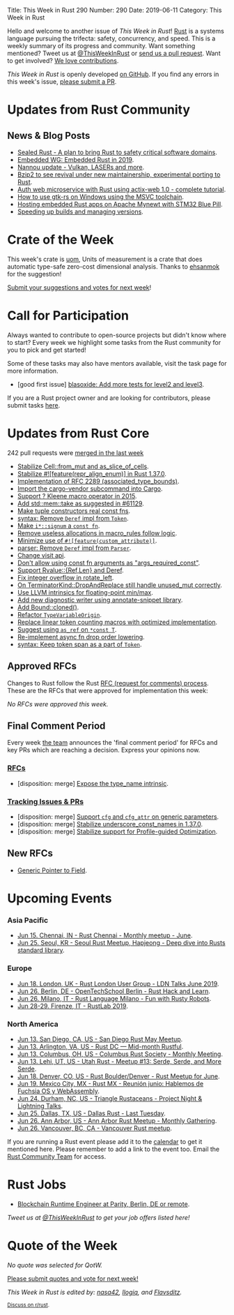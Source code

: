 Title: This Week in Rust 290
Number: 290
Date: 2019-06-11
Category: This Week in Rust

Hello and welcome to another issue of *This Week in Rust*!
[Rust](http://rust-lang.org) is a systems language pursuing the trifecta: safety, concurrency, and speed.
This is a weekly summary of its progress and community.
Want something mentioned? Tweet us at [@ThisWeekInRust](https://twitter.com/ThisWeekInRust) or [send us a pull request](https://github.com/cmr/this-week-in-rust).
Want to get involved? [We love contributions](https://github.com/rust-lang/rust/blob/master/CONTRIBUTING.md).

*This Week in Rust* is openly developed [on GitHub](https://github.com/cmr/this-week-in-rust).
If you find any errors in this week's issue, [please submit a PR](https://github.com/cmr/this-week-in-rust/pulls).

# Updates from Rust Community

## News & Blog Posts

* [Sealed Rust - A plan to bring Rust to safety critical software domains](https://ferrous-systems.com/blog/sealed-rust-the-pitch/).
* [Embedded WG: Embedded Rust in 2019](https://rust-embedded.github.io/blog/embedded-rust-in-2019/).
* [Nannou update - Vulkan, LASERs and more](https://nannou.cc/posts/nannou_v0.9).
* [Bzip2 to see revival under new maintainership, experimental porting to Rust](https://www.phoronix.com/scan.php?page=news_item&px=Bzip2-Revival-2019).
* [Auth web microservice with Rust using actix-web 1.0 - complete tutorial](https://gill.net.in/posts/auth-microservice-rust-actix-web1.0-diesel-complete-tutorial/).
* [How to use gtk-rs on Windows using the MSVC toolchain](https://www.reddit.com/r/rust/comments/bzkhmt/how_to_use_gtkrs_on_windows_using_the_msvc/).
* [Hosting embedded Rust apps on Apache Mynewt with STM32 Blue Pill](https://medium.com/@ly.lee/hosting-embedded-rust-apps-on-apache-mynewt-with-stm32-blue-pill-c86b119fe5f?sk=f58f4cf6c608fded4b354063e474a93b).
* [Speeding up builds and managing versions](https://estada.ch/2019/6/7/rusts-hidden-talents/).

# Crate of the Week

This week's crate is [uom](https://crates.io/crates/uom), Units of measurement is a crate that does automatic type-safe zero-cost dimensional analysis. Thanks to [ehsanmok](https://users.rust-lang.org/t/crate-of-the-week/2704/562) for the suggestion!

[Submit your suggestions and votes for next week][submit_crate]!

[submit_crate]: https://users.rust-lang.org/t/crate-of-the-week/2704

# Call for Participation

Always wanted to contribute to open-source projects but didn't know where to start?
Every week we highlight some tasks from the Rust community for you to pick and get started!

Some of these tasks may also have mentors available, visit the task page for more information.

* [good first issue] [blasoxide: Add more tests for level2 and level3](https://github.com/oezgurmakkurt/blasoxide/issues/3).

If you are a Rust project owner and are looking for contributors, please submit tasks [here][guidelines].

[guidelines]: https://users.rust-lang.org/t/twir-call-for-participation/4821

# Updates from Rust Core

242 pull requests were [merged in the last week][merged]

[merged]: https://github.com/search?q=is%3Apr+org%3Arust-lang+is%3Amerged+merged%3A2019-06-03..2019-06-10

* [Stabilize Cell::from_mut and as_slice_of_cells](https://github.com/rust-lang/rust/pull/61620).
* [Stabilize #![feature(repr_align_enum)] in Rust 1.37.0](https://github.com/rust-lang/rust/pull/61229).
* [Implementation of RFC 2289 (associated_type_bounds)](https://github.com/rust-lang/rust/pull/57428).
* [Import the cargo-vendor subcommand into Cargo](https://github.com/rust-lang/cargo/pull/6869).
* [Support ? Kleene macro operator in 2015](https://github.com/rust-lang/rust/pull/60932).
* [Add std::mem::take as suggested in #61129](https://github.com/rust-lang/rust/pull/61130).
* [Make tuple constructors real const fns](https://github.com/rust-lang/rust/pull/61209).
* [syntax: Remove `Deref` impl from `Token`](https://github.com/rust-lang/rust/pull/61669).
* [Make `i*::signum` a `const fn`](https://github.com/rust-lang/rust/pull/61635).
* [Remove useless allocations in macro_rules follow logic](https://github.com/rust-lang/rust/pull/61646).
* [Minimize use of `#![feature(custom_attribute)]`](https://github.com/rust-lang/rust/pull/61660).
* [parser: Remove `Deref` impl from `Parser`](https://github.com/rust-lang/rust/pull/61616).
* [Change visit api](https://github.com/rust-lang/rust/pull/61554).
* [Don't allow using const fn arguments as "args_required_const"](https://github.com/rust-lang/rust/pull/61536).
* [Support Rvalue::{Ref,Len} and Deref](https://github.com/rust-lang/rust/pull/61532).
* [Fix integer overflow in rotate_left](https://github.com/rust-lang/rust/pull/61454).
* [On TerminatorKind::DropAndReplace still handle unused_mut correctly](https://github.com/rust-lang/rust/pull/61446).
* [Use LLVM intrinsics for floating-point min/max](https://github.com/rust-lang/rust/pull/61408).
* [Add new diagnostic writer using annotate-snippet library](https://github.com/rust-lang/rust/pull/61407).
* [Add Bound::cloned()](https://github.com/rust-lang/rust/pull/61376).
* [Refactor `TypeVariableOrigin`](https://github.com/rust-lang/rust/pull/59331).
* [Replace linear token counting macros with optimized implementation](https://github.com/rust-lang/rust/pull/59600).
* [Suggest using `as_ref` on `*const T`](https://github.com/rust-lang/rust/pull/61444).
* [Re-implement async fn drop order lowering](https://github.com/rust-lang/rust/pull/61413).
* [syntax: Keep token span as a part of `Token`](https://github.com/rust-lang/rust/pull/61541).

## Approved RFCs

Changes to Rust follow the Rust [RFC (request for comments)
process](https://github.com/rust-lang/rfcs#rust-rfcs). These
are the RFCs that were approved for implementation this week:

*No RFCs were approved this week.*

## Final Comment Period

Every week [the team](https://www.rust-lang.org/team.html) announces the
'final comment period' for RFCs and key PRs which are reaching a
decision. Express your opinions now.

### [RFCs](https://github.com/rust-lang/rfcs/labels/final-comment-period)

* [disposition: merge] [Expose the type_name intrinsic](https://github.com/rust-lang/rfcs/issues/1428).

### [Tracking Issues & PRs](https://github.com/rust-lang/rust/labels/final-comment-period)

* [disposition: merge] [Support `cfg` and `cfg_attr` on generic parameters](https://github.com/rust-lang/rust/pull/61547).
* [disposition: merge] [Stabilize underscore_const_names in 1.37.0](https://github.com/rust-lang/rust/pull/61347).
* [disposition: merge] [Stabilize support for Profile-guided Optimization](https://github.com/rust-lang/rust/pull/61268).

## New RFCs

* [Generic Pointer to Field](https://github.com/rust-lang/rfcs/pull/2708).

# Upcoming Events

### Asia Pacific

* [Jun 15. Chennai, IN - Rust Chennai - Monthly meetup - June](https://www.meetup.com/mad-rs/events/262191938/).
* [Jun 25. Seoul, KR - Seoul Rust Meetup, Hapjeong - Deep dive into Rusts standard library](https://www.meetup.com/Rust-Seoul-Meetup/events/srxvzqyzjbhc/).

### Europe

* [Jun 18. London, UK - Rust London User Group - LDN Talks June 2019](https://www.meetup.com/Rust-London-User-Group/events/262000795/).
* [Jun 26. Berlin, DE - OpenTechSchool Berlin - Rust Hack and Learn](https://www.meetup.com/opentechschool-berlin/events/gkkttqyzjbjc/).
* [Jun 26. Milano, IT - Rust Language Milano - Fun with Rusty Robots](https://www.meetup.com/rust-language-milano/events/262155219).
* [Jun 28-29. Firenze, IT - RustLab 2019](https://www.rustlab.it/).

### North America

* [Jun 13. San Diego, CA, US - San Diego Rust May Meetup](https://www.meetup.com/San-Diego-Rust/events/261595821/).
* [Jun 13. Arlington, VA, US - Rust DC — Mid-month Rustful](https://www.meetup.com/RustDC/events/261239650).
* [Jun 13. Columbus, OH, US - Columbus Rust Society - Monthly Meeting](https://www.meetup.com/columbus-rs/events/dbcfrpyzjbrb/).
* [Jun 13. Lehi, UT, US - Utah Rust - Meetup #13: Serde, Serde, and More Serde](https://www.meetup.com/utah-rust/events/262109363).
* [Jun 18. Denver, CO, US - Rust Boulder/Denver - Rust Meetup for June](https://www.meetup.com/Rust-Boulder-Denver/events/259124426/).
* [Jun 19. Mexico City, MX - Rust MX - Reunión junio: Hablemos de Fuchsia OS y WebAssembly](https://www.meetup.com/Rust-MX/events/261739565/).
* [Jun 24. Durham, NC, US - Triangle Rustaceans - Project Night & Lightning Talks](https://www.meetup.com/triangle-rustaceans/events/mfglwpyzjbgc/).
* [Jun 25. Dallas, TX, US - Dallas Rust - Last Tuesday](https://www.meetup.com/Dallas-Rust/events/zfgwzmyzjbhc/).
* [Jun 26. Ann Arbor, US - Ann Arbor Rust Meetup - Monthly Gathering](https://www.meetup.com/Ann-Arbor-Rust-Meetup/events/vsncvqyzjbjc/).
* [Jun 26. Vancouver, BC, CA - Vancouver Rust meetup](https://www.meetup.com/Vancouver-Rust/events/fzqqwqyzjbjc/).

If you are running a Rust event please add it to the [calendar] to get
it mentioned here. Please remember to add a link to the event too.
Email the [Rust Community Team][community] for access.

[calendar]: https://www.google.com/calendar/embed?src=apd9vmbc22egenmtu5l6c5jbfc%40group.calendar.google.com
[community]: mailto:community-team@rust-lang.org

# Rust Jobs

* [Blockchain Runtime Engineer at Parity, Berlin, DE or remote](https://www.parity.io/jobs/#berlin-blockchain-runtime-engineer).

*Tweet us at [@ThisWeekInRust](https://twitter.com/ThisWeekInRust) to get your job offers listed here!*

# Quote of the Week

*No quote was selected for QotW.*

[Please submit quotes and vote for next week!](https://users.rust-lang.org/t/twir-quote-of-the-week/328)

*This Week in Rust is edited by: [nasa42](https://github.com/nasa42), [llogiq](https://github.com/llogiq), and [Flavsditz](https://github.com/Flavsditz).*

<small>[Discuss on r/rust]().</small>
